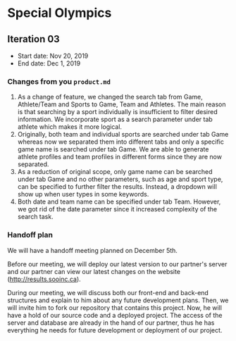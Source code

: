 # Special Olympics

## Iteration 03

 * Start date: Nov 20, 2019
 * End date: Dec 1, 2019

### Changes from you `product.md`

1. As a change of feature, we changed the search tab from Game, Athlete/Team and Sports to Game, Team and Athletes. The main reason is that searching by a sport individually is insufficient to filter desired information. We incorporate sport as a search parameter under tab athlete which makes it more logical.
2. Originally, both team and individual sports are searched under tab Game whereas now we separated them into different tabs and only a specific game name is searched under tab Game. We are able to generate athlete profiles and team profiles in different forms since they are now separated.
3. As a reduction of original scope, only game name can be searched under tab Game and no other parameters, such as age and sport type, can be specified to further filter the results. Instead, a dropdown will show up when user types in some keywords.
4. Both date and team name can be specified under tab Team. However, we got rid of the date parameter since it increased complexity of the search task.



### Handoff plan

We will have a handoff meeting planned on December 5th.

Before our meeting, we will deploy our latest version to our partner's server and our partner can view our latest changes on the website (http://results.sooinc.ca).

During our meeting, we will discuss both our front-end and back-end structures and explain to him about any future development plans. Then, we will invite him to fork our repository that contains this project. Now, he will have a hold of our source code and a deployed project. The access of the server and database are already in the hand of our partner, thus he has everything he needs for future development or deployment of our project.